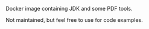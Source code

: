 
Docker image containing JDK and some PDF tools.

Not maintained, but feel free to use for code examples.
